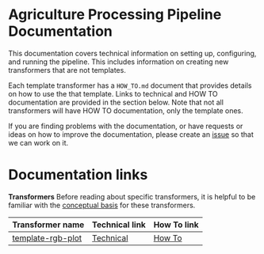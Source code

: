 # Agriculture Processing Pipeline Documentation
This documentation covers technical information on setting up, configuring, and running the pipeline.
This includes information on creating new transformers that are not templates.

Each template transformer has a `HOW_TO.md` document that provides details on how to use the that template.
Links to technical and HOW TO documentation are provided in the section below.
Note that not all transformers will have HOW TO documentation, only the template ones.

If you are finding problems with the documentation, or have requests or ideas on how to improve the documentation, please create an [issue](https://github.com/AgPipeline/computing-pipeline/issues/new/choose) so that we can work on it.

# Documentation links
<!-- Please provide links to the documents listed below -->
<!-- Use the repository name in the "Transformer name" column" -->
**Transformers**
Before reading about specific transformers, it is helpful to be familiar with the [conceptual basis](https://agpipeline.github.io/transformers/transformers) for these transformers.

| Transformer name | Technical link | How To link | 
| ---------------- | -------------- | ----------- |
| [template-rgb-plot](https://github.com/AgPipeline/template-rgb-plot) | [Technical](https://github.com/AgPipeline/AgPipeline.github.io/blob/master/transformers/template_rgb_plot.md) | [How To](https://github.com/AgPipeline/template-rgb-plot/blob/master/HOW_TO.md) |
